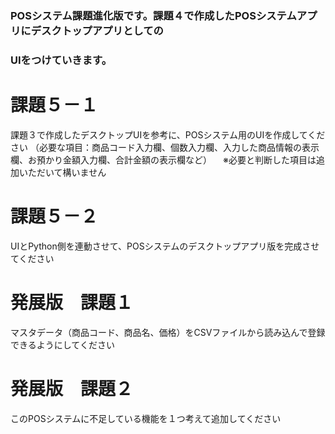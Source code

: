 ### POSシステム課題進化版です。課題４で作成したPOSシステムアプリにデスクトップアプリとしての
### UIをつけていきます。


# 課題５－１
課題３で作成したデスクトップUIを参考に、POSシステム用のUIを作成してください
（必要な項目：商品コード入力欄、個数入力欄、入力した商品情報の表示欄、お預かり金額入力欄、合計金額の表示欄など）
　※必要と判断した項目は追加いただいて構いません
 
# 課題５－２
UIとPython側を連動させて、POSシステムのデスクトップアプリ版を完成させてください

# 発展版　課題１
マスタデータ（商品コード、商品名、価格）をCSVファイルから読み込んで登録できるようにしてください

# 発展版　課題２
このPOSシステムに不足している機能を１つ考えて追加してください
